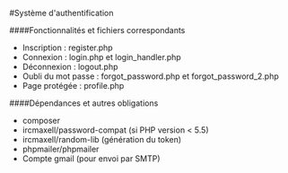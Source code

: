 #Système d'authentification

####Fonctionnalités et fichiers correspondants
- Inscription : register.php
- Connexion : login.php et login_handler.php
- Déconnexion : logout.php
- Oubli du mot passe : forgot_password.php et forgot_password_2.php
- Page protégée : profile.php

####Dépendances et autres obligations
- composer
- ircmaxell/password-compat (si PHP version < 5.5)
- ircmaxell/random-lib (génération du token)
- phpmailer/phpmailer
- Compte gmail (pour envoi par SMTP)